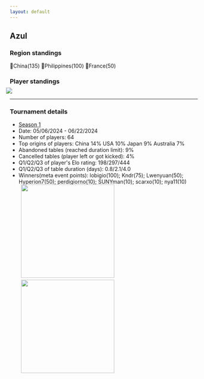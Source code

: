 ```yaml
---
layout: default
---
```


## Azul

### Region standings
🥇China(135) 🥈Philippines(100) 🥉France(50)

### Player standings
<div>
<img src="/wpoc/assets/images/AzulRanking.png" style="display: block; margin-left: -10px; margin-bottom: 10px; margin-top: -10px"/>
</div>

---

### Tournament details

- [Season 1](https://boardgamearena.com/tournament?id=286179)
- Date: 05/06/2024 - 06/22/2024
- Number of players: 64
- Top origins of players: China 14% USA 10% Japan 9% Australia 7%
- Abandoned tables (reached duration limit): 9%
- Cancelled tables (player left or got kicked): 4%
- Q1/Q2/Q3 of player's Elo rating: 198/297/444
- Q1/Q2/Q3 of table duration (days): 0.8/2.1/4.0
- Winners(meta event points): lobigio(100); Kndr(75); Lwenyuan(50); Hyperion7(50); perdigiorno(10); SUNYman(10); scarxo(10); nya11(10)


<div>
 <img src="/wpoc/assets/images/t_Azul_Elo_20240623114611.png" width="250" style="display: block; margin-left: 30px; margin-bottom: 5px; margin-top:-15px"/>
</div>
<div>
 <img src="/wpoc/assets/images/t_Azul_Duration_20240623122146.png" width="250" style="display: block; margin-left: 30px; margin-bottom: 5px;"/>
</div>


>>

